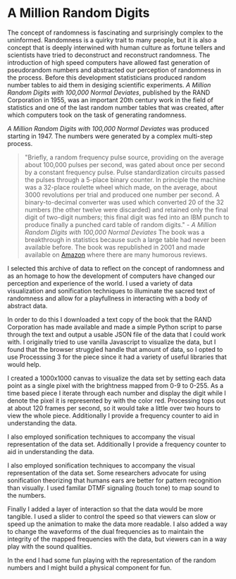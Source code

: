 # A Million Random Digits
The concept of randomness is fascinating and surprisingly complex to the uninformed. Randomness is a quirky trait to many people, but it is also a concept that is deeply interwined with human culture as fortune tellers and scientists have tried to deconstruct and reconstruct randomness. The introduction of high speed computers have allowed fast generation of pseudorandom numbers and  abstracted our perception of randomness in the process. Before this development statisticians produced random number tables to aid them in desiging scientific experiments. *A Million Random Digits with 100,000 Normal Deviates*, published by the RAND Corporation in 1955, was an important 20th century work in the field of statistics and one of the last random number tables that was created, after which computers took on the task of generating randomness.

*A Million Random Digits with 100,000 Normal Deviates* was produced starting in 1947. The numbers were generated by a complex multi-step process.
> "Briefly, a random frequency pulse source, providing on the average about 100,000 pulses per second, was gated about once per second by a constant frequency pulse. Pulse standardization circuits passed the pulses through a 5-place binary counter. In principle the machine was a 32-place roulette wheel which made, on the average, about 3000 revolutions per trial and produced one number per second. A binary-to-decimal converter was used which converted 20 of the 32 numbers (the other twelve were discarded) and retained only the final digit of two-digit numbers; this final digit was fed into an IBM punch to produce finally a punched card table of random digits." -  *A Million Random Digits with 100,000 Normal Deviates*
The book was a breakthrough in statistics because such a large table had never been available before. The book was republished in 2001 and made available on [Amazon](https://www.amazon.com/Million-Random-Digits-Normal-Deviates/dp/0833030477) where there are many humorous reviews. 

I selected this archive of data to reflect on the concept of randomness and as an homage to how the development of computers have changed our perception and experience of the world. I used a variety of data visualization and sonification techniques to illuminate the sacred text of randomness and allow for a playfullness in interacting with a body of abstract data.

In order to do this I downloaded a text copy of the book that the RAND Corporation has made available and made a simple Python script to parse through the text and output a usable JSON file of the data that I could work with. I originally tried to use vanilla Javascript to visualize the data, but I found that the browser struggled handle that amount of data, so I opted to use Processsing 3 for the piece since it had a variety of useful libraries that would help.

I created a 1000x1000 canvas to visualize the data set by setting each data point as a single pixel with the brightness mapped from 0-9 to 0-255. As a time based piece I iterate through each number and display the digit while I denote the pixel it is represented by with the color red. Processing tops out at about 120 frames per second, so it would take a little over two hours to view the whole piece. Additionally I provide a frequency counter to aid in understanding the data. 

I also employed sonification techniques to accompany the visual representation of the data set. Additionally I provide a frequency counter to aid in understanding the data. 

I also employed sonification techniques to accompany the visual representation of the data set. Some researchers advocate for using sonification theorizing that  humans ears are better for pattern recognition than visually. I used familar DTMF signaling (touch tone) to map sound to the numbers. 

Finally I added a layer of interaction so that the data would be more tangible. I used a slider to control the speed  so that viewers can slow or speed up the animation to make the data more readable. I also added a way to change the waveforms of the dual frequencies as to maintain the integrity of the mapped frequencies with the data, but viewers can in a way play with the sound qualities.

In the end I had some fun playing with the representation of the random numbers and I might build a physical component for fun.





